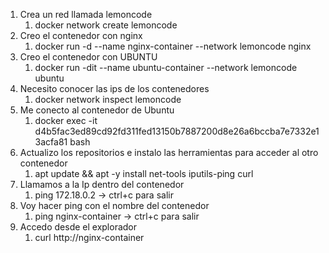1. Crea un red llamada lemoncode
   1. docker network create lemoncode
2. Creo el contenedor con nginx
   1. docker run -d --name nginx-container --network lemoncode nginx
3. Creo el contenedor con UBUNTU
   1. docker run -dit --name ubuntu-container --network lemoncode ubuntu
4. Necesito conocer las ips de los contenedores
   1. docker network inspect lemoncode
5. Me conecto al contenedor de Ubuntu
   1. docker exec -it d4b5fac3ed89cd92fd311fed13150b7887200d8e26a6bccba7e7332e13acfa81 bash
6. Actualizo los repositorios e instalo las herramientas para acceder al otro contenedor
   1. apt update && apt -y install net-tools iputils-ping curl
7. Llamamos a la Ip dentro del contenedor
   1. ping 172.18.0.2   -> ctrl+c para salir
8. Voy hacer ping con el nombre del contenedor
   1. ping nginx-container   -> ctrl+c para salir
9. Accedo desde el explorador
   1.  curl http://nginx-container
